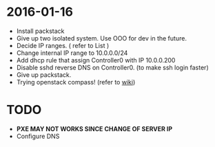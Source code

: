 # 2016-01-16

* Install packstack
* Give up two isolated system. Use OOO for dev in the future.
* Decide IP ranges. ( refer to List )
* Change internal IP range to 10.0.0.0/24
* Add dhcp rule that assign Controller0 with IP 10.0.0.200
* Disable sshd reverse DNS on Controller0. (to make ssh login faster)
* Give up packstack.
* Trying openstack compass! (refer to [wiki](https://github.com/csie-cloud/wiki/wiki/Compass))
 

# TODO

* **PXE MAY NOT WORKS SINCE CHANGE OF SERVER IP**
* Configure DNS
